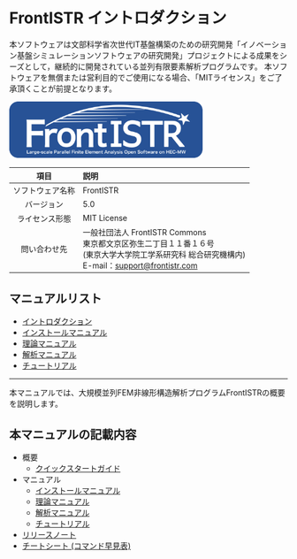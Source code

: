 <!-- 表記は FrontISTR ver. 0.0 で統一します -->
# FrontISTR イントロダクション

本ソフトウェアは文部科学省次世代IT基盤構築のための研究開発「イノベーション基盤シミュレーションソフトウェアの研究開発」プロジェクトによる成果をシーズとして，継続的に開発されている並列有限要素解析プログラムです。
本ソフトウェアを無償または営利目的でご使用になる場合、「MITライセンス」をご了承頂くことが前提となります。

<img src="./image/FrontISTR_logo.png" width="350px">

| 項目 | 説明 |
|:---------:|:---------|
| ソフトウェア名称 | FrontISTR |
| バージョン | 5.0 |
| ライセンス形態 | MIT License |
| 問い合わせ先 | 一般社団法人 FrontISTR Commons<br>東京都文京区弥生二丁目１１番１６号<br>(東京大学大学院工学系研究科 総合研究機構内)<br>E-mail：support@frontistr.com |

## マニュアルリスト

- [イントロダクション](./index.md)
- [インストールマニュアル](../ja/markdown_files/install/index.md)
- [理論マニュアル](../ja/markdown_files/theory/index.md)
- [解析マニュアル](../ja/markdown_files/analysis/index.md)
- [チュートリアル](../ja/markdown_files/tutorial/index.md)

<!-- ここまでテンプレート -->
---

本マニュアルでは、大規模並列FEM非線形構造解析プログラムFrontISTRの概要を説明します。

## 本マニュアルの記載内容

- 概要
    - [クイックスタートガイド]()
- マニュアル
    - [インストールマニュアル](../../install/index.md)
    - [理論マニュアル](../../theory/index.md)
    - [解析マニュアル](../../analysis/index.md)
    - [チュートリアル](../../tutorial/index.md)
- [リリースノート](./A1_release_note/00_release_note.md)
- [チートシート (コマンド早見表)](./A2_cheat_sheet/00_cheat_sheet.md)
